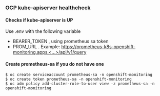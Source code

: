 ### OCP kube-apiserver healthcheck

#### Checks if kube-apiserver is UP
Use .env with the following variable
- BEARER_TOKEN  , using prometheus sa token
- PROM_URL  . Example: https://prometheus-k8s-openshift-monitoring.apps.<...>/api/v1/query

#### Create prometheus-sa if you do not have one
~~~
$ oc create serviceaccount prometheus-sa -n openshift-monitoring
$ oc create token prometheus-sa -n openshift-monitoring
$ oc adm policy add-cluster-role-to-user view -z prometheus-sa -n openshift-monitoring
~~~